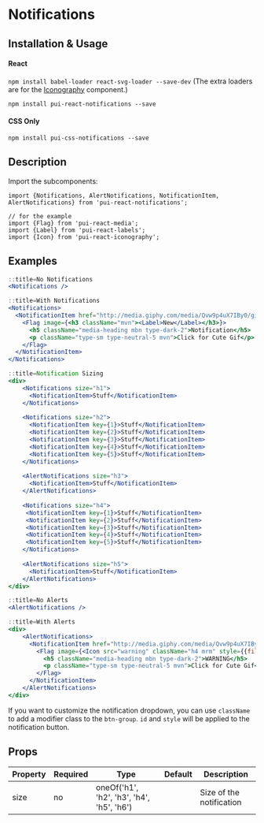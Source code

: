 # Notifications

## Installation & Usage

#### React
`npm install babel-loader react-svg-loader --save-dev`
(The extra loaders are for the [Iconography](/react_base_iconography.html) component.)

`npm install pui-react-notifications --save`

#### CSS Only
`npm install pui-css-notifications --save`

## Description

Import the subcomponents:

```
import {Notifications, AlertNotifications, NotificationItem, AlertNotifications} from 'pui-react-notifications';

// for the example
import {Flag} from 'pui-react-media';
import {Label} from 'pui-react-labels';
import {Icon} from 'pui-react-iconography';
```

## Examples

```jsx
::title=No Notifications
<Notifications />
```

```jsx
::title=With Notifications
<Notifications>
  <NotificationItem href="http://media.giphy.com/media/Qvw9p4uX7IBy0/giphy.gif">
    <Flag image={<h3 className="mvn"><Label>New</Label></h3>}>
      <h5 className="media-heading mbn type-dark-2">Notification</h5>
      <p className="type-sm type-neutral-5 mvn">Click for Cute Gif</p>
    </Flag>
  </NotificationItem>
</Notifications>
```

```jsx
::title=Notification Sizing
<div>
    <Notifications size="h1">
      <NotificationItem>Stuff</NotificationItem>
    </Notifications>
    
    <Notifications size="h2">
      <NotificationItem key={1}>Stuff</NotificationItem>
      <NotificationItem key={2}>Stuff</NotificationItem>
      <NotificationItem key={3}>Stuff</NotificationItem>
      <NotificationItem key={4}>Stuff</NotificationItem>
      <NotificationItem key={5}>Stuff</NotificationItem>
    </Notifications>
    
    <AlertNotifications size="h3">
      <NotificationItem>Stuff</NotificationItem>
    </AlertNotifications>
    
    <Notifications size="h4">
     <NotificationItem key={1}>Stuff</NotificationItem>
     <NotificationItem key={2}>Stuff</NotificationItem>
     <NotificationItem key={3}>Stuff</NotificationItem>
     <NotificationItem key={4}>Stuff</NotificationItem>
     <NotificationItem key={5}>Stuff</NotificationItem>
    </Notifications>
    
    <AlertNotifications size="h5">
      <NotificationItem>Stuff</NotificationItem>
    </AlertNotifications>
</div>
```

```jsx
::title=No Alerts
<AlertNotifications />
```

```jsx
::title=With Alerts
<div>
    <AlertNotifications>
      <NotificationItem href="http://media.giphy.com/media/Qvw9p4uX7IBy0/giphy.gif">
        <Flag image={<Icon src="warning" className="h4 mrm" style={{fill: '#B38F1B'}}/>}>
          <h5 className="media-heading mbn type-dark-2">WARNING</h5>
          <p className="type-sm type-neutral-5 mvn">Click for Cute Gif</p>
        </Flag>
      </NotificationItem>
    </AlertNotifications>
</div>
```

If you want to customize the notification dropdown, you can use `className` to
add a modifier class to the `btn-group`. `id` and `style` will be applied to
the notification button.

## Props

Property | Required | Type | Default | Description
---------|----------|------|---------|------------
size | no | oneOf('h1', 'h2', 'h3', 'h4', 'h5', 'h6') | | Size of the notification
